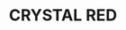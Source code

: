 ---
title: "CRYSTAL RED"
price: "TBA"
desc: "Opis nije dostupan"
img_path: "/assets/img/A.MIG-0093.jpg"
brand: AMMO
available: true
cat: "acrylics"
subcat: "CRYSTAL ACRYLICS  (17 mL)"
subsubcat: "SS"
---